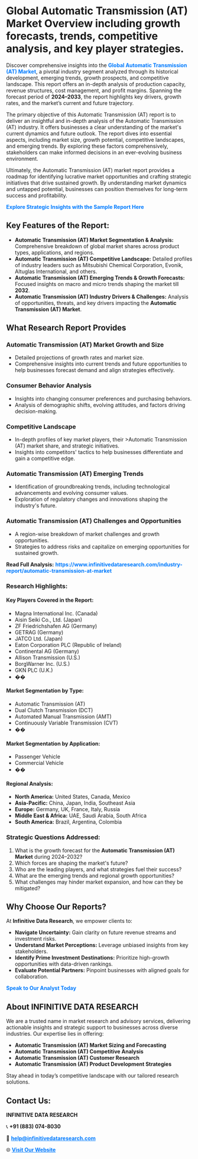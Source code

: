 <h1>Global Automatic Transmission (AT) Market Overview including growth forecasts, trends, competitive analysis, and key player strategies.</h1>
<p>
Discover comprehensive insights into the 
<a href="https://www.infinitivedataresearch.com/industry-report/automatic-transmission-at-market" rel="dofollow" style="color: #007BFF; text-decoration: none;"><strong>Global Automatic Transmission (AT) Market</strong></a>, a pivotal industry segment analyzed through its historical development, emerging trends, growth prospects, and competitive landscape. This report offers an in-depth analysis of production capacity, revenue structures, cost management, and profit margins. Spanning the forecast period of <strong>2024–2033</strong>, the report highlights key drivers, growth rates, and the market’s current and future trajectory.
</p>
<p>
The primary objective of this Automatic Transmission (AT) report is to deliver an insightful and in-depth analysis of the Automatic Transmission (AT) industry. It offers businesses a clear understanding of the market's current dynamics and future outlook. The report dives into essential aspects, including market size, growth potential, competitive landscapes, and emerging trends. By exploring these factors comprehensively, stakeholders can make informed decisions in an ever-evolving business environment.
</p>
<p>
Ultimately, the Automatic Transmission (AT) market report provides a roadmap for identifying lucrative market opportunities and crafting strategic initiatives that drive sustained growth. By understanding market dynamics and untapped potential, businesses can position themselves for long-term success and profitability.
</p>
<p>
<a href="https://www.infinitivedataresearch.com/request-sample/reportId=104817" style="color: #007BFF; text-decoration: none;"><strong>Explore Strategic Insights with the Sample Report Here</strong></a>
</p>

<h2>Key Features of the Report:</h2>
<ul>
<li><strong>Automatic Transmission (AT) Market Segmentation & Analysis:</strong> Comprehensive breakdown of global market shares across product types, applications, and regions.</li>
<li><strong>Automatic Transmission (AT) Competitive Landscape:</strong> Detailed profiles of industry leaders such as Mitsubishi Chemical Corporation, Evonik, Altuglas International, and others.</li>
<li><strong>Automatic Transmission (AT) Emerging Trends & Growth Forecasts:</strong> Focused insights on macro and micro trends shaping the market till <strong>2032</strong>.</li>
<li><strong>Automatic Transmission (AT) Industry Drivers & Challenges:</strong> Analysis of opportunities, threats, and key drivers impacting the <strong>Automatic Transmission (AT) Market</strong>.</li>
</ul>

<h2>What Research Report Provides</h2>
<h3>Automatic Transmission (AT) Market Growth and Size</h3>
<ul>
<li>Detailed projections of growth rates and market size.</li>
<li>Comprehensive insights into current trends and future opportunities to help businesses forecast demand and align strategies effectively.</li>
</ul>

<h3>Consumer Behavior Analysis</h3>
<ul>
<li>Insights into changing consumer preferences and purchasing behaviors.</li>
<li>Analysis of demographic shifts, evolving attitudes, and factors driving decision-making.</li>
</ul>

<h3>Competitive Landscape</h3>
<ul>
<li>In-depth profiles of key market players, their >Automatic Transmission (AT) market share, and strategic initiatives.</li>
<li>Insights into competitors' tactics to help businesses differentiate and gain a competitive edge.</li>
</ul>

<h3>Automatic Transmission (AT) Emerging Trends</h3>
<ul>
<li>Identification of groundbreaking trends, including technological advancements and evolving consumer values.</li>
<li>Exploration of regulatory changes and innovations shaping the industry's future.</li>
</ul>

<h3>Automatic Transmission (AT) Challenges and Opportunities</h3>
<ul>
<li>A region-wise breakdown of market challenges and growth opportunities.</li>
<li>Strategies to address risks and capitalize on emerging opportunities for sustained growth.</li>
</ul>
<p><strong>Read Full Analysis:</strong> <a href="https://www.infinitivedataresearch.com/industry-report/automatic-transmission-at-market" rel="dofollow" style="color: #007BFF; text-decoration: none;"><strong>https://www.infinitivedataresearch.com/industry-report/automatic-transmission-at-market</strong></a></p>
<h3>Research Highlights:</h3>
<h4>Key Players Covered in the Report:</h4>
<ul><li>Magna International Inc. (Canada)</li><li>Aisin Seiki Co., Ltd. (Japan)</li><li>ZF Friedrichshafen AG (Germany)</li><li>GETRAG (Germany)</li><li>JATCO Ltd. (Japan)</li><li>Eaton Corporation PLC (Republic of Ireland)</li><li>Continental AG (Germany)</li><li>Allison Transmission (U.S.)</li><li>BorgWarner Inc. (U.S.)</li><li>GKN PLC (U.K.)</li><li>��</li></ul>
<h4>Market Segmentation by Type:</h4>
<ul><li>Automatic Transmission (AT)</li><li>Dual Clutch Transmission (DCT)</li><li>Automated Manual Transmission (AMT)</li><li>Continuously Variable Transmission (CVT)</li><li>��</li></ul>
<h4>Market Segmentation by Application:</h4>
<ul><li>Passenger Vehicle</li><li>Commercial Vehicle</li><li>��</li></ul>

<h4>Regional Analysis:</h4>
<ul>
<li><strong>North America:</strong> United States, Canada, Mexico</li>
<li><strong>Asia-Pacific:</strong> China, Japan, India, Southeast Asia</li>
<li><strong>Europe:</strong> Germany, UK, France, Italy, Russia</li>
<li><strong>Middle East & Africa:</strong> UAE, Saudi Arabia, South Africa</li>
<li><strong>South America:</strong> Brazil, Argentina, Colombia</li>
</ul>

<h3>Strategic Questions Addressed:</h3>
<ol>
<li>What is the growth forecast for the <strong>Automatic Transmission (AT) Market</strong> during 2024–2032?</li>
<li>Which forces are shaping the market's future?</li>
<li>Who are the leading players, and what strategies fuel their success?</li>
<li>What are the emerging trends and regional growth opportunities?</li>
<li>What challenges may hinder market expansion, and how can they be mitigated?</li>
</ol>

<h2>Why Choose Our Reports?</h2>
<p>At <strong>Infinitive Data Research</strong>, we empower clients to:</p>
<ul>
<li><strong>Navigate Uncertainty:</strong> Gain clarity on future revenue streams and investment risks.</li>
<li><strong>Understand Market Perceptions:</strong> Leverage unbiased insights from key stakeholders.</li>
<li><strong>Identify Prime Investment Destinations:</strong> Prioritize high-growth opportunities with data-driven rankings.</li>
<li><strong>Evaluate Potential Partners:</strong> Pinpoint businesses with aligned goals for collaboration.</li>
</ul>
<p><a href="https://www.infinitivedataresearch.com/industry-report/automatic-transmission-at-market" rel="dofollow" style="color: #007BFF; text-decoration: none;"><strong>Speak to Our Analyst Today</strong></a></p>

<h2>About INFINITIVE DATA RESEARCH</h2>
<p>We are a trusted name in market research and advisory services, delivering actionable insights and strategic support to businesses across diverse industries. Our expertise lies in offering:</p>
<ul>
<li><strong>Automatic Transmission (AT) Market Sizing and Forecasting</strong></li>
<li><strong>Automatic Transmission (AT) Competitive Analysis</strong></li>
<li><strong>Automatic Transmission (AT) Customer Research</strong></li>
<li><strong>Automatic Transmission (AT) Product Development Strategies</strong></li>
</ul>
<p>Stay ahead in today’s competitive landscape with our tailored research solutions.</p>

<h2>Contact Us:</h2>
<p><strong>INFINITIVE DATA RESEARCH</strong></p>
<p>📞 <strong>+91 (883) 074-8030</strong></p>
<p>📧 <strong><a href="mailto:help@infinitivedataresearch.com" style="color: #007BFF;">help@infinitivedataresearch.com</a></strong></p>
<p>🌐 <strong><a href="https://www.infinitivedataresearch.com" rel="dofollow" style="color: #007BFF;">Visit Our Website</a></strong></p>